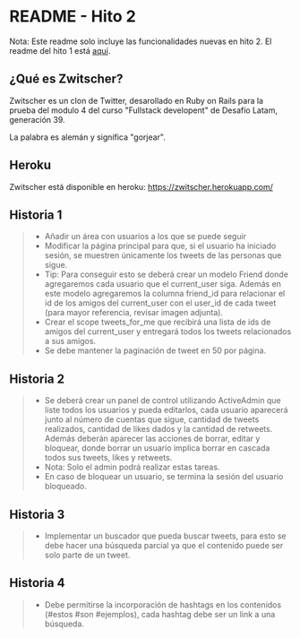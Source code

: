 # README - Hito 2

Nota: Este readme solo incluye las funcionalidades nuevas en hito 2. El readme del hito 1 está [aquí](../v0.1/README.md).

## ¿Qué es Zwitscher?
Zwitscher es un clon de Twitter, desarollado en Ruby on Rails para la prueba del modulo 4 del curso "Fullstack developent" de Desafío Latam, generación 39.

La palabra es alemán y signífica "gorjear".

## Heroku
Zwitscher está disponible en heroku: https://zwitscher.herokuapp.com/

## Historia 1

> * Añadir un área con usuarios a los que se puede seguir
> * Modificar la página principal para que, si el usuario ha iniciado sesión, se muestren únicamente los tweets de las personas que sigue.
> * Tip: Para conseguir esto se deberá crear un modelo Friend donde agregaremos cada usuario que el current_user siga. Además en este modelo agregaremos la columna friend_id para relacionar el id de los amigos del current_user con el user_id de cada tweet (para mayor referencia, revisar imagen adjunta).
> * Crear el scope tweets_for_me que recibirá una lista de ids de amigos del current_user y entregará todos los tweets relacionados a sus amigos.
> * Se debe mantener la paginación de tweet en 50 por página.

## Historia 2

> * Se deberá crear un panel de control utilizando ActiveAdmin que liste todos los usuarios y pueda editarlos, cada usuario aparecerá junto al número de cuentas que sigue, cantidad de tweets realizados, cantidad de likes dados y la cantidad de retweets. Además deberán aparecer las acciones de borrar, editar y bloquear, donde borrar un usuario implica borrar en cascada todos sus tweets, likes y retweets.
> * Nota: Solo el admin podrá realizar estas tareas.
> * En caso de bloquear un usuario, se termina la sesión del usuario bloqueado.

## Historia 3

> * Implementar un buscador que pueda buscar tweets, para esto se debe hacer una búsqueda parcial ya que el contenido puede ser solo parte de un tweet.

## Historia 4

> * Debe permitirse la incorporación de hashtags en los contenidos (#estos #son #ejemplos), cada hashtag debe ser un link a una búsqueda.

